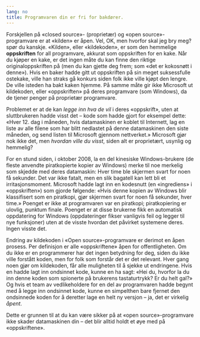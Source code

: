 ```yaml
---
lang: no
title: Programvaren din er fri for bakdører.
---
```


Forskjellen på «closed source»- (proprietær) og «open source»-programvare er at «kilden» er åpen. Vel, OK, men hvorfor skal jeg bry meg? spør du kanskje. «Kilden», eller «kildekoden», er som den hemmelige <b>oppskriften</b> for all programvare, akkurat som oppskriften for en kake. Når du kjøper en kake, er det ingen måte du kan finne den riktige originaloppskriften på (men du kan gjette deg frem; som «det er kokosnøtt i denne»). Hvis en baker hadde gitt ut oppskriften på sin meget suksessfulle ostekake, ville han straks gå konkurs siden folk ikke ville kjøpt den lengre. De ville isteden ha bakt kaken hjemme. På samme måte gir ikke Microsoft ut kildekoden, eller «oppskriften» på deres programvare (som Windows), da de tjener penger på proprietær programvare.

Problemet er at de kan <i>legge inn hva de vil</i> i deres «oppskrift», uten at sluttbrukeren hadde visst det – kode som hadde gjort for eksempel dette: «Hver 12. dag i måneden, hvis datamaskinen er koblet til Internett, lag en liste av alle filene som har blitt nedlastet på denne datamaskinen den siste måneden, og send listen til Microsoft gjennom nettverket.» Microsoft gjør nok ikke det, men <i>hvordan ville du visst</i>, siden alt er proprietært, usynlig og hemmelig?

For en stund siden, i oktober 2008, la en del kinesiske Windows-brukere (de fleste anvendte piratkopierte kopier av Windows) merke til noe merkelig som skjedde med deres datamaskin: Hver time ble skjermen svart for noen få sekunder. Det var ikke fatalt, men en slik bagatell kan lett bli et irritasjonsmoment. Microsoft hadde lagt inn en kodesnutt (en «ingrediens» i «oppskriften») som gjorde følgende: «Hvis denne kopien av Windows blir klassifisert som en piratkopi, gjør skjermen svart for noen få sekunder, hver time.» Poenget er ikke at programvaren var en piratkopi; piratkopiering er ulovlig, punktum finale. Poenget er at disse brukerne fikk en automatisk oppdatering for Windows (oppdateringer fikser vanligvis feil og legger til nye funksjoner) uten at de visste hvordan det påvirket systemene deres. Ingen visste det.

Endring av kildekoden i «Open source»-programvare er derimot en åpen prosess. Per definisjon er alle «oppskriftene» åpen for offentligheten. Om du ikke er en programmerer har det ingen betydning for deg, siden du ikke ville forstått koden, men for folk som forstår det er det relevant. Hver gang noen gjør om kildekoden, får alle muligheten til å sjekke ut endringene. Hvis en hadde lagt inn ondsinnet kode, kunne en ha sagt: «Hei du, hvorfor la du inn denne koden som spionerte på brukerens tastaturtrykk? Er du helt gal?» Og hvis et team av vedlikeholdere for en del av programvaren hadde begynt med å legge inn ondsinnet kode, kunne en simpelthen bare fjernet den ondsinnede koden for å deretter lage en helt ny versjon – ja, det er virkelig <i>åpent</i>.

Dette er grunnen til at du kan være sikker på at «open source»-programvare ikke skader datamaskinen din – det blir alltid holdt et øye med på «oppskriftene».




